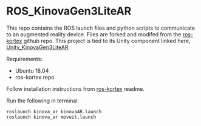 # ROS_KinovaGen3LiteAR

This repo contains the ROS launch files and python scripts to communicate to an augmented reality device. Files are forked and modifed from the [ros-kortex](https://github.com/Kinovarobotics/ros_kortex) github repo.
This project is tied to its Unity component linked here, [Unity_KinovaGen3LiteAR](https://github.com/DreVinciCode/Unity_KinovaGen3LiteAR)

Requirements:
- Ubuntu 18.04 
- ros-kortex repo

Follow installation instructions from [ros-kortex](https://github.com/Kinovarobotics/ros_kortex) readme.

Run the following in terminal:
```
roslaunch kinova_ar kinovaAR.launch
roslaunch kinova_ar moveit.launch
```
